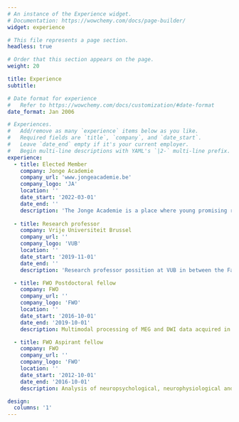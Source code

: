 ```yaml
---
# An instance of the Experience widget.
# Documentation: https://wowchemy.com/docs/page-builder/
widget: experience

# This file represents a page section.
headless: true

# Order that this section appears on the page.
weight: 20

title: Experience
subtitle:

# Date format for experience
#   Refer to https://wowchemy.com/docs/customization/#date-format
date_format: Jan 2006

# Experiences.
#   Add/remove as many `experience` items below as you like.
#   Required fields are `title`, `company`, and `date_start`.
#   Leave `date_end` empty if it's your current employer.
#   Begin multi-line descriptions with YAML's `|2-` multi-line prefix.
experience:
  - title: Elected Member
    company: Jonge Academie
    company_url: 'www.jongeacademie.be'
    company_logo: 'JA'
    location: ''
    date_start: '2022-03-01'
    date_end: ''
    description: 'The Jonge Academie is a place where young promising researchers meet to discuss and debate burning themes in Academia'
    
  - title: Research professor
    company: Vrije Universiteit Brussel
    company_url: ''
    company_logo: 'VUB'
    location: ''
    date_start: '2019-11-01'
    date_end: ''
    description: 'Research professor possition at VUB in between the Faculties of Medicine and Pharmacy (AIMS), and Engineering (ETRO)'

  - title: FWO Postdoctoral fellow
    company: FWO
    company_url: ''
    company_logo: 'FWO'
    location: ''
    date_start: '2016-10-01'
    date_end: '2019-10-01'
    description: Multimodal processing of MEG and DWI data acquired in people with multiple sclerosis with research visits to Oxford and Pompeu Fabra. 

  - title: FWO Aspirant fellow
    company: FWO
    company_url: ''
    company_logo: 'FWO'
    location: ''
    date_start: '2012-10-01'
    date_end: '2016-10-01'
    description: Analysis of neuropsychological, neurophysiological and neuroanatomical data to understand cognitive disease evolution in multiple sclerosis

design:
  columns: '1'
---
```


